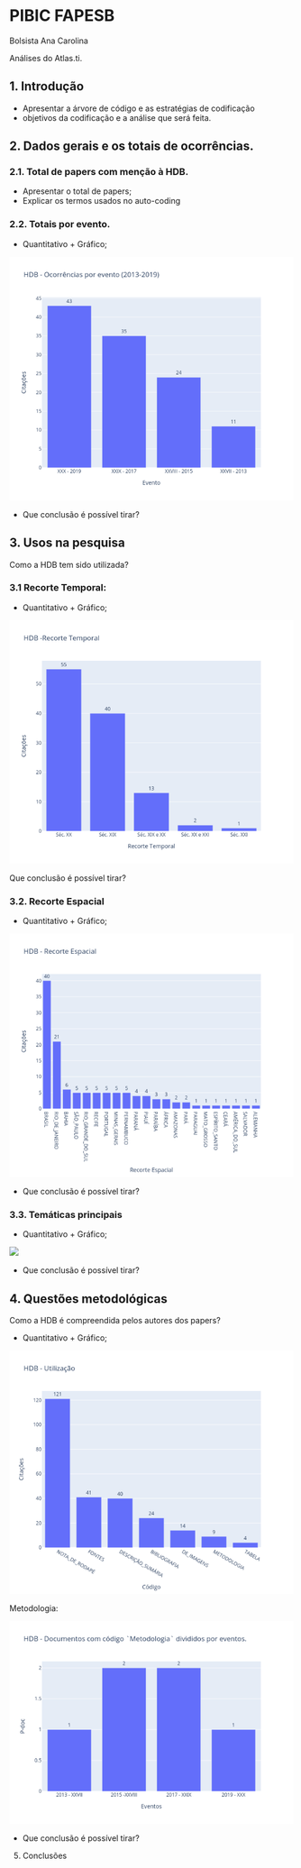 # PIBIC FAPESB

Bolsista Ana Carolina

Análises do Atlas.ti.

## 1. Introdução

* Apresentar a árvore de código e as estratégias de codificação
* objetivos da codificação e a análise que será feita.

## 2. Dados gerais e os totais de ocorrências.

### 2.1. Total de papers com menção à HDB.

* Apresentar o total de papers;
* Explicar os termos usados no auto-coding

### 2.2. Totais por evento.
* Quantitativo + Gráfico;

![](graphs/hdb_eventos.png)

* Que conclusão é possível tirar?

## 3. Usos na pesquisa

Como a HDB tem sido utilizada?

### 3.1 Recorte Temporal:

* Quantitativo + Gráfico;

![](graphs/hdb_rec_temporal.png)

Que conclusão é possível tirar?

### 3.2. Recorte Espacial
* Quantitativo + Gráfico;

![](graphs/hdb_rec_espacial.png)

* Que conclusão é possível tirar?

### 3.3. Temáticas principais

* Quantitativo + Gráfico;

![](graphs/hdb_temática.png)

* Que conclusão é possível tirar?

## 4. Questões metodológicas

Como a HDB é compreendida pelos autores dos papers?

* Quantitativo + Gráfico;

![](graphs/hdb_usos.png)

Metodologia:

![](graphs/eventos.png)

* Que conclusão é possível tirar?

5. Conclusões
